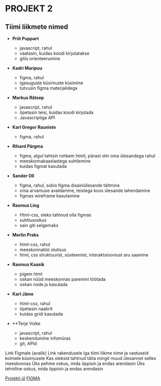 # PROJEKT 2
## Tiimi liikmete nimed
* **Priit Puppart**
  * javascript, rahul
  * vaatasin, kuidas koodi kirjutatakse
  * gitis orienteerumine

* **Kadri Maripuu**
  * figma, rahul
  * igasuguste küsimuste küsimine
  * tutvusin figma materjalidega

* **Markus Rätsep**
  * javascript, rahul
  * õpetasin teisi, kuidas koodi kirjutada
  * Javascriptiga API

* **Karl Gregor Rauniste**
  * figma, rahul

* **Rihard Pärgma**
  * figma, algul tahtsin rohkem htmli, pärast olin oma ülesandega rahul
  * meeskonnakaaslastega suhtlemine
  * kuidas figmat kasutada

* **Sander Oll**
  * figma, rahul, sobis figma disainiülesande täitmine
  * oma arvamuse avaldamine, teistega koos ülesande lahendamine
  * figmas wireframe kasutamine

* **Rasmus Ling**
  * Html-css, oleks tahtnud olla figmas
  * suhtlusoskus
  * sain giti selgemaks

* **Merlin Praks**
  * html-css, rahul
  * meeskonnatöö olulisus
  * html, css struktuurist, süsteemist, interaktsiooniust aru saamine

* **Rasmus Kaasik**
  * pigem html
  * oskan nüüd meeskonnas paremini töötada
  * oskan node.js kasutada

* **Karl Jäme**
  * html-css, rahul
  * õpetasin naabrit
  * kuidas gridi kasutada
  
* **Terje Volke
  * javascript, rahul 
  * keskendumine infomüras
  * git, APId

Link Figmale (avalik)
Link rakendusele
Iga tiimi liikme nime ja vastuseid kolmele küsimusele
Kas oleksid tahtnud täita mingit muud ülesannet selles meeskonnas
Üks pehme oskus, mida õppisin ja endas arendasin
Üks tehniline oskus, mida õppisin ja endas arendasin

[Projekti ül](https://github.com/kuressaareametikool/tarkvaraprojektid/wiki/2020%E2%88%9521-PROJEKT-nr-2-%E2%80%92-Tahvli-tunniplaan)
[FIGMA](https://www.figma.com/file/cBEt1PxIzU4m0K6qyPbfVG/Untitled)
